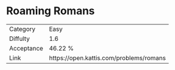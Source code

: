 # Roaming Romans

<table>
    <tr>
        <td>Category</td>
        <td>Easy</td>
    </tr>
    <tr>
        <td>Diffulty</td>
        <td>1.6</td>
    </tr>
    <tr>
        <td>Acceptance</td>
        <td>46.22 %</td>
    </tr>
    <tr>
        <td>Link</td>
        <td>https://open.kattis.com/problems/romans</td>
    </tr>
</table>